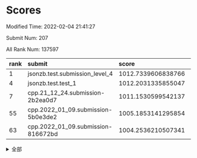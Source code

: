 # Scores

Modified Time: 2022-02-04 21:41:27

Submit Num: 207

All Rank Num: 137597

| rank |               submit               |       score        |       sigma        | pk_num |
| :--- | :--------------------------------- | :----------------- | :----------------- | :----- |
| 1    | jsonzb.test.submission_level_4     | 1012.7339606838766 | 0.7813896679725145 | 2664   |
| 4    | jsonzb.test.test_1                 | 1012.2031335855047 | 0.772601795538148  | 2664   |
| 7    | cpp.21_12_24.submission-2b2ea0d7   | 1011.1530599542137 | 0.7776106635582494 | 2657   |
| 55   | cpp.2022_01_09.submission-5b0e3de2 | 1005.1853141295854 | 0.7086251040455287 | 2659   |
| 63   | cpp.2022_01_09.submission-816672bd | 1004.2536210507341 | 0.7136600368164369 | 2661   |


<details>
<summary>全部</summary>

| rank |                 submit                 |       score        |       sigma        | pk_num |
| :--- | :------------------------------------- | :----------------- | :----------------- | :----- |
| 1    | jsonzb.test.submission_level_4         | 1012.7339606838766 | 0.7813896679725145 | 2664   |
| 2    | gobigger.level_3.submission_level_3_21 | 1012.6481801801281 | 0.7851556463465861 | 2654   |
| 3    | gobigger.level_3.submission_level_3_16 | 1012.3120734898065 | 0.7947880338468915 | 2659   |
| 4    | jsonzb.test.test_1                     | 1012.2031335855047 | 0.772601795538148  | 2664   |
| 5    | gobigger.level_3.submission_level_3_20 | 1011.4638134803741 | 0.7877681268980534 | 2659   |
| 6    | gobigger.level_3.submission_level_3_25 | 1011.3382381484637 | 0.7752271023856961 | 2661   |
| 7    | cpp.21_12_24.submission-2b2ea0d7       | 1011.1530599542137 | 0.7776106635582494 | 2657   |
| 8    | gobigger.level_3.submission_level_3_23 | 1011.1276012736164 | 0.7664977772565404 | 2659   |
| 9    | gobigger.level_3.submission_level_3_45 | 1011.1201953556279 | 0.7852826178085457 | 2664   |
| 10   | gobigger.level_3.submission_level_3_8  | 1010.9589815476546 | 0.804183263670872  | 2658   |
| 11   | gobigger.level_3.submission_level_3_0  | 1010.7979548963398 | 0.7855218038111966 | 2658   |
| 12   | gobigger.level_3.submission_level_3_48 | 1010.7004535689092 | 0.763342287722662  | 2659   |
| 13   | gobigger.level_3.submission_level_3_3  | 1010.5541978423608 | 0.7504629775070456 | 2660   |
| 14   | gobigger.level_3.submission_level_3_10 | 1010.3988722608478 | 0.7660651469611243 | 2660   |
| 15   | gobigger.level_3.submission_level_3_1  | 1010.3655640914413 | 0.7744406623195339 | 2662   |
| 16   | gobigger.level_3.submission_level_3_12 | 1010.282059519694  | 0.7628226798497036 | 2659   |
| 17   | gobigger.level_3.submission_level_3_38 | 1010.2767029617341 | 0.7419689378741446 | 2660   |
| 18   | gobigger.level_3.submission_level_3_46 | 1010.169966426278  | 0.7734345266686793 | 2656   |
| 19   | gobigger.level_3.submission_level_3_13 | 1010.1548892505034 | 0.7767441745342993 | 2658   |
| 20   | gobigger.level_3.submission_level_3_2  | 1010.0877148730895 | 0.7680195976155106 | 2661   |
| 21   | gobigger.level_3.submission_level_3_31 | 1010.0424194301805 | 0.7756965546945729 | 2659   |
| 22   | gobigger.level_3.submission_level_3_5  | 1009.946254868412  | 0.7722230303148295 | 2659   |
| 23   | gobigger.level_3.submission_level_3_43 | 1009.925970981128  | 0.7470313433763791 | 2660   |
| 24   | gobigger.level_3.submission_level_3_34 | 1009.9199942202257 | 0.7475072642023722 | 2660   |
| 25   | gobigger.level_3.submission_level_3_14 | 1009.8331515290936 | 0.7744350227683258 | 2654   |
| 26   | gobigger.level_3.submission_level_3_32 | 1009.764230977082  | 0.7809255692335647 | 2659   |
| 27   | gobigger.level_3.submission_level_3_17 | 1009.7358756020975 | 0.7522594587799949 | 2660   |
| 28   | gobigger.level_3.submission_level_3_9  | 1009.610056243426  | 0.7678844333660926 | 2661   |
| 29   | gobigger.level_3.submission_level_3_41 | 1009.593697388552  | 0.7732804057045783 | 2661   |
| 30   | gobigger.level_3.submission_level_3_26 | 1009.5793669921496 | 0.7457746115742745 | 2658   |
| 31   | gobigger.level_3.submission_level_3_4  | 1009.5716462739746 | 0.7778636414867702 | 2656   |
| 32   | gobigger.level_3.submission_level_3_18 | 1009.5475575946857 | 0.7501594732947005 | 2652   |
| 33   | gobigger.level_3.submission_level_3_6  | 1009.5466816545746 | 0.7556959007247998 | 2658   |
| 34   | gobigger.level_3.submission_level_3_15 | 1009.5005832191041 | 0.7601409837084344 | 2662   |
| 35   | gobigger.level_3.submission_level_3_37 | 1009.4402441663904 | 0.7446254988864455 | 2657   |
| 36   | gobigger.level_3.submission_level_3_47 | 1009.3941810985035 | 0.7488618114390782 | 2658   |
| 37   | gobigger.level_3.submission_level_3_40 | 1009.3147324901632 | 0.7611613588461689 | 2660   |
| 38   | gobigger.level_3.submission_level_3_11 | 1009.2492152599233 | 0.7548219835928732 | 2651   |
| 39   | gobigger.level_3.submission_level_3_19 | 1009.2253797495852 | 0.7459891347820911 | 2655   |
| 40   | gobigger.level_3.submission_level_3_35 | 1009.1822915057048 | 0.7508830058011603 | 2660   |
| 41   | gobigger.level_3.submission_level_3_27 | 1009.1704136246713 | 0.7419399862866453 | 2660   |
| 42   | gobigger.level_3.submission_level_3_49 | 1009.1334425769649 | 0.7396718031476214 | 2655   |
| 43   | gobigger.level_3.submission_level_3_29 | 1009.0683651914952 | 0.7594002441119346 | 2659   |
| 44   | gobigger.level_3.submission_level_3_22 | 1009.0381013831844 | 0.7702573938028119 | 2659   |
| 45   | gobigger.level_3.submission_level_3_7  | 1008.8934007017938 | 0.7460552325372942 | 2655   |
| 46   | gobigger.level_3.submission_level_3_42 | 1008.8517902036191 | 0.7360363406715346 | 2661   |
| 47   | gobigger.level_3.submission_level_3_39 | 1008.8125108526364 | 0.7658919341178796 | 2656   |
| 48   | gobigger.level_3.submission_level_3_30 | 1008.8006826973374 | 0.7417271169609118 | 2661   |
| 49   | gobigger.level_3.submission_level_3_28 | 1008.7526037876701 | 0.7582265979609456 | 2660   |
| 50   | gobigger.level_3.submission_level_3_24 | 1008.5661819960173 | 0.7398323475390641 | 2658   |
| 51   | gobigger.level_3.submission_level_3_44 | 1008.3304068121532 | 0.7358278334848891 | 2661   |
| 52   | gobigger.level_3.submission_level_3_36 | 1008.2838684766323 | 0.7493967545891415 | 2660   |
| 53   | gobigger.level_3.submission_level_3_33 | 1007.7819233289737 | 0.7463460384450944 | 2656   |
| 54   | gobigger.level_1.submission_level_1_12 | 1005.2132267898121 | 0.7297352003175098 | 2650   |
| 55   | cpp.2022_01_09.submission-5b0e3de2     | 1005.1853141295854 | 0.7086251040455287 | 2659   |
| 56   | gobigger.level_1.submission_level_1_15 | 1004.979243307288  | 0.7412115064404273 | 2659   |
| 57   | gobigger.level_1.submission_level_1_32 | 1004.8946986135538 | 0.7184690430251287 | 2658   |
| 58   | gobigger.level_1.submission_level_1_36 | 1004.5341000680853 | 0.7182912902397073 | 2663   |
| 59   | gobigger.level_1.submission_level_1_16 | 1004.4763752623363 | 0.7077958228905806 | 2663   |
| 60   | gobigger.level_1.submission_level_1_43 | 1004.3566105191904 | 0.7241980266553194 | 2660   |
| 61   | gobigger.level_1.submission_level_1_45 | 1004.2783027258762 | 0.7217608137023989 | 2655   |
| 62   | gobigger.level_1.submission_level_1_8  | 1004.2597026448085 | 0.7147239140090005 | 2657   |
| 63   | cpp.2022_01_09.submission-816672bd     | 1004.2536210507341 | 0.7136600368164369 | 2661   |
| 64   | gobigger.level_1.submission_level_1_14 | 1004.2168545807042 | 0.7286120485518532 | 2659   |
| 65   | gobigger.level_1.submission_level_1_23 | 1004.2108197431272 | 0.7243988791631534 | 2661   |
| 66   | gobigger.level_1.submission_level_1_48 | 1004.1401892143951 | 0.7232864601289835 | 2652   |
| 67   | gobigger.level_1.submission_level_1_6  | 1004.1239626051926 | 0.71904468014394   | 2660   |
| 68   | gobigger.level_1.submission_level_1_24 | 1004.1085816883165 | 0.7200324346040233 | 2658   |
| 69   | gobigger.level_1.submission_level_1_13 | 1004.0110965910465 | 0.7168076177874493 | 2660   |
| 70   | gobigger.level_1.submission_level_1_49 | 1003.9298451687507 | 0.7202008626556626 | 2662   |
| 71   | gobigger.level_1.submission_level_1_17 | 1003.7580944883283 | 0.713542336250862  | 2663   |
| 72   | gobigger.level_1.submission_level_1_2  | 1003.6851562449091 | 0.7116901596096795 | 2660   |
| 73   | gobigger.level_1.submission_level_1_34 | 1003.6530819621028 | 0.7087847372819857 | 2662   |
| 74   | gobigger.level_1.submission_level_1_26 | 1003.5525227542236 | 0.7108290508359713 | 2654   |
| 75   | gobigger.level_1.submission_level_1_5  | 1003.5503684238973 | 0.7267593548107504 | 2664   |
| 76   | gobigger.level_1.submission_level_1_20 | 1003.4740239725701 | 0.7086369259600768 | 2658   |
| 77   | gobigger.level_1.submission_level_1_40 | 1003.3139878375628 | 0.7120564163087462 | 2660   |
| 78   | gobigger.level_1.submission_level_1_0  | 1003.2214627664232 | 0.7149053892618065 | 2655   |
| 79   | gobigger.level_1.submission_level_1_31 | 1003.2182127746046 | 0.7317956541760423 | 2658   |
| 80   | gobigger.level_1.submission_level_1_27 | 1003.1874398447236 | 0.7117781093973076 | 2662   |
| 81   | gobigger.level_1.submission_level_1_11 | 1003.1771773559138 | 0.7132289726476503 | 2662   |
| 82   | gobigger.level_1.submission_level_1_9  | 1003.1530702989161 | 0.7113350675872703 | 2664   |
| 83   | gobigger.level_1.submission_level_1_47 | 1003.1481411111602 | 0.7146926567274995 | 2659   |
| 84   | gobigger.level_1.submission_level_1_30 | 1003.1206413339182 | 0.7172731996408057 | 2650   |
| 85   | gobigger.level_1.submission_level_1_42 | 1003.1147590333451 | 0.7188074751751451 | 2655   |
| 86   | gobigger.level_1.submission_level_1_18 | 1003.1080417443134 | 0.7124351211003564 | 2655   |
| 87   | gobigger.level_1.submission_level_1_10 | 1003.0926615293175 | 0.7030976906506562 | 2662   |
| 88   | gobigger.level_1.submission_level_1_37 | 1003.0373483405397 | 0.7191050119175793 | 2658   |
| 89   | gobigger.level_1.submission_level_1_28 | 1003.0106309624729 | 0.7212490588729004 | 2658   |
| 90   | gobigger.level_1.submission_level_1_4  | 1002.9845279478668 | 0.7131813345244028 | 2665   |
| 91   | gobigger.level_1.submission_level_1_46 | 1002.9764606029687 | 0.7029149772748413 | 2660   |
| 92   | gobigger.level_1.submission_level_1_39 | 1002.9283709931948 | 0.7014655258596533 | 2663   |
| 93   | gobigger.level_1.submission_level_1_25 | 1002.8168443870659 | 0.7043838627208093 | 2657   |
| 94   | gobigger.level_1.submission_level_1_35 | 1002.757910624748  | 0.7198969265847812 | 2654   |
| 95   | gobigger.level_1.submission_level_1_44 | 1002.7540712729063 | 0.7011137593422858 | 2652   |
| 96   | gobigger.level_1.submission_level_1_33 | 1002.6895480255534 | 0.7237164887853125 | 2656   |
| 97   | gobigger.level_1.submission_level_1_21 | 1002.6654922795881 | 0.717990004798057  | 2658   |
| 98   | gobigger.level_1.submission_level_1_41 | 1002.6043732512713 | 0.7185580208966049 | 2664   |
| 99   | gobigger.level_1.submission_level_1_22 | 1002.3384772809371 | 0.707691095656773  | 2658   |
| 100  | gobigger.level_1.submission_level_1_19 | 1002.337440854292  | 0.709212566726081  | 2659   |
| 101  | gobigger.level_1.submission_level_1_38 | 1002.2914649137781 | 0.7281151758843579 | 2659   |
| 102  | gobigger.level_1.submission_level_1_29 | 1002.2894256126898 | 0.7129618785300941 | 2659   |
| 103  | gobigger.level_1.submission_level_1_1  | 1002.2194613310644 | 0.7107234878722988 | 2659   |
| 104  | gobigger.level_1.submission_level_1_3  | 1001.8496393054317 | 0.7097401512610442 | 2652   |
| 105  | gobigger.level_1.submission_level_1_7  | 1001.7275023525642 | 0.7133633984930614 | 2654   |
| 106  | gobigger.random.submission_random_3    | 997.8196051199304  | 0.7111722256466668 | 2659   |
| 107  | gobigger.random.submission_random_44   | 997.2008739802899  | 0.7121545655075118 | 2659   |
| 108  | gobigger.random.submission_random_23   | 997.1042335425525  | 0.7195430008407953 | 2656   |
| 109  | gobigger.random.submission_random_35   | 996.9881576355749  | 0.7049227879733817 | 2664   |
| 110  | gobigger.random.submission_random_37   | 996.826362871138   | 0.7143448287566114 | 2663   |
| 111  | gobigger.random.submission_random_21   | 996.7092408950487  | 0.7168820651176255 | 2662   |
| 112  | gobigger.random.submission_random_28   | 996.6841498468449  | 0.7248059356786705 | 2660   |
| 113  | gobigger.random.submission_random_4    | 996.5614653270397  | 0.6969300969936199 | 2668   |
| 114  | gobigger.random.submission_random_9    | 996.4784120622426  | 0.7177601252930679 | 2659   |
| 115  | gobigger.random.submission_random_48   | 996.4582387731983  | 0.7129950802518396 | 2655   |
| 116  | gobigger.random.submission_random_5    | 996.4355951720685  | 0.7100938251382607 | 2657   |
| 117  | gobigger.random.submission_random_29   | 996.3528791487187  | 0.7130916699748472 | 2656   |
| 118  | gobigger.random.submission_random_36   | 996.3415328020403  | 0.7241927024866706 | 2658   |
| 119  | gobigger.random.submission_random_47   | 996.1633786691234  | 0.703693217182143  | 2664   |
| 120  | gobigger.random.submission_random_31   | 996.1617694346703  | 0.720566565730801  | 2659   |
| 121  | gobigger.random.submission_random_24   | 996.1557548633472  | 0.7208959597857187 | 2659   |
| 122  | gobigger.random.submission_random_11   | 996.1093985319746  | 0.7054699576801213 | 2660   |
| 123  | gobigger.random.submission_random_13   | 996.0264800168853  | 0.7006375444957572 | 2663   |
| 124  | gobigger.random.submission_random_20   | 996.0258657306964  | 0.7071099078208593 | 2660   |
| 125  | gobigger.random.submission_random_16   | 995.9690057658167  | 0.7121780046811849 | 2656   |
| 126  | gobigger.random.submission_random_15   | 995.9437177075864  | 0.713222717380895  | 2654   |
| 127  | gobigger.random.submission_random_46   | 995.9024763273516  | 0.6995594587386271 | 2663   |
| 128  | gobigger.random.submission_random_25   | 995.7896959857221  | 0.7112270244783995 | 2656   |
| 129  | gobigger.random.submission_random_38   | 995.7525514089806  | 0.7182558512728604 | 2654   |
| 130  | gobigger.random.submission_random_45   | 995.7511344522112  | 0.717332681428937  | 2657   |
| 131  | gobigger.random.submission_random_8    | 995.7488263229908  | 0.7151280754817797 | 2654   |
| 132  | gobigger.random.submission_random_43   | 995.7393289991919  | 0.7083324360020472 | 2665   |
| 133  | gobigger.random.submission_random_42   | 995.6727520667184  | 0.7294657851899209 | 2658   |
| 134  | gobigger.random.submission_random_40   | 995.665148348819   | 0.7001814015863719 | 2661   |
| 135  | gobigger.random.submission_random_1    | 995.6428385616844  | 0.7116758548031039 | 2664   |
| 136  | gobigger.random.submission_random_41   | 995.5776779743231  | 0.7078518115642631 | 2660   |
| 137  | gobigger.random.submission_random_19   | 995.569530790875   | 0.7057845093531079 | 2656   |
| 138  | gobigger.random.submission_random_2    | 995.5643875934524  | 0.7106914913565037 | 2660   |
| 139  | gobigger.random.submission_random_22   | 995.4624141201559  | 0.7097618965196401 | 2661   |
| 140  | gobigger.random.submission_random_7    | 995.3832240225202  | 0.7140336436008456 | 2659   |
| 141  | gobigger.random.submission_random_10   | 995.2926803629659  | 0.7021354357951011 | 2665   |
| 142  | gobigger.random.submission_random_27   | 995.2641697881794  | 0.7084385835775444 | 2661   |
| 143  | gobigger.random.submission_random_18   | 995.211433177678   | 0.7202796623745625 | 2652   |
| 144  | gobigger.random.submission_random_14   | 995.187889909313   | 0.7159197935791679 | 2661   |
| 145  | gobigger.random.submission_random_6    | 995.1754502245417  | 0.7359459654380911 | 2661   |
| 146  | gobigger.random.submission_random_49   | 995.1167414948064  | 0.7301925415077143 | 2655   |
| 147  | gobigger.random.submission_random_32   | 995.0774368823484  | 0.7220650968646309 | 2657   |
| 148  | gobigger.random.submission_random_30   | 995.0089120375358  | 0.703845160119417  | 2659   |
| 149  | gobigger.random.submission_random_39   | 994.9484479759234  | 0.7179618009665929 | 2656   |
| 150  | gobigger.random.submission_random_34   | 994.9395741434299  | 0.7090452561365131 | 2662   |
| 151  | gobigger.random.submission_random_17   | 994.8950802508786  | 0.7068507088122709 | 2658   |
| 152  | gobigger.random.submission_random_12   | 994.8086440220417  | 0.7061340980750602 | 2653   |
| 153  | gobigger.random.submission_random_0    | 994.7961306889952  | 0.7144402541099765 | 2662   |
| 154  | gobigger.random.submission_random_33   | 994.6058885987509  | 0.706442324869851  | 2660   |
| 155  | gobigger.random.submission_random_26   | 994.5816323306823  | 0.7191658390827556 | 2660   |
| 156  | gobigger.level_2.submission_level_2_14 | 993.8456136627543  | 0.7288733328489718 | 2654   |
| 157  | gobigger.level_2.submission_level_2_23 | 993.8244088291742  | 0.7239019980827338 | 2657   |
| 158  | gobigger.level_2.submission_level_2_42 | 993.6378946850111  | 0.7531920572814224 | 2660   |
| 159  | gobigger.level_2.submission_level_2_40 | 993.5001136852829  | 0.7329644218833513 | 2662   |
| 160  | gobigger.level_2.submission_level_2_31 | 993.381044119803   | 0.7472951650908224 | 2664   |
| 161  | gobigger.level_2.submission_level_2_46 | 993.3799976614175  | 0.7479770710276    | 2660   |
| 162  | gobigger.level_2.submission_level_2_8  | 993.3737514505731  | 0.7423218883439954 | 2657   |
| 163  | gobigger.level_2.submission_level_2_19 | 993.3144911152419  | 0.7388198504760282 | 2655   |
| 164  | gobigger.level_2.submission_level_2_47 | 993.2565407702383  | 0.7380657513825349 | 2662   |
| 165  | gobigger.level_2.submission_level_2_27 | 993.2492474154652  | 0.7368110148137503 | 2657   |
| 166  | gobigger.level_2.submission_level_2_32 | 993.1236979078107  | 0.748548389721499  | 2660   |
| 167  | gobigger.level_2.submission_level_2_36 | 993.0207994797446  | 0.7391844201305561 | 2659   |
| 168  | gobigger.level_2.submission_level_2_2  | 992.9244475647068  | 0.733952633881009  | 2659   |
| 169  | gobigger.level_2.submission_level_2_3  | 992.8743946198589  | 0.7437608574163078 | 2659   |
| 170  | gobigger.level_2.submission_level_2_12 | 992.8425867438733  | 0.720435085389818  | 2666   |
| 171  | gobigger.level_2.submission_level_2_7  | 992.7835801947369  | 0.7241333049179389 | 2656   |
| 172  | gobigger.level_2.submission_level_2_13 | 992.6834712645475  | 0.7405738377655258 | 2662   |
| 173  | gobigger.level_2.submission_level_2_39 | 992.6404473987197  | 0.7384689428243992 | 2654   |
| 174  | gobigger.level_2.submission_level_2_15 | 992.5609625269094  | 0.7495323092089965 | 2659   |
| 175  | gobigger.level_2.submission_level_2_6  | 992.3228637639701  | 0.7607499730850291 | 2656   |
| 176  | gobigger.level_2.submission_level_2_28 | 992.2857839768692  | 0.7455406072787034 | 2662   |
| 177  | gobigger.level_2.submission_level_2_4  | 992.2526036092424  | 0.7622306228822534 | 2661   |
| 178  | gobigger.level_2.submission_level_2_9  | 992.2505370520474  | 0.737146940486929  | 2660   |
| 179  | gobigger.level_2.submission_level_2_25 | 992.2112925823121  | 0.7580079386295445 | 2660   |
| 180  | gobigger.level_2.submission_level_2_49 | 992.2011529210948  | 0.7401055574563727 | 2656   |
| 181  | gobigger.level_2.submission_level_2_38 | 992.1387302853833  | 0.7401633553531816 | 2655   |
| 182  | gobigger.level_2.submission_level_2_37 | 992.0558591386987  | 0.7506005099523787 | 2659   |
| 183  | gobigger.level_2.submission_level_2_21 | 991.9580117343866  | 0.745480661206205  | 2660   |
| 184  | gobigger.level_2.submission_level_2_33 | 991.879006402304   | 0.7581567310772964 | 2658   |
| 185  | gobigger.level_2.submission_level_2_44 | 991.8598169726396  | 0.7551563068084033 | 2664   |
| 186  | gobigger.level_2.submission_level_2_16 | 991.8261744759033  | 0.7516225191852298 | 2660   |
| 187  | gobigger.level_2.submission_level_2_22 | 991.8195214433288  | 0.7443515495025911 | 2658   |
| 188  | gobigger.level_2.submission_level_2_43 | 991.787343656354   | 0.7589822320859313 | 2657   |
| 189  | gobigger.level_2.submission_level_2_48 | 991.7700383021833  | 0.7400917866212403 | 2657   |
| 190  | gobigger.level_2.submission_level_2_17 | 991.7590724740371  | 0.7363795439437582 | 2661   |
| 191  | gobigger.level_2.submission_level_2_26 | 991.7294566441217  | 0.7379897129976142 | 2656   |
| 192  | gobigger.level_2.submission_level_2_10 | 991.6933571412962  | 0.7373248259928643 | 2655   |
| 193  | gobigger.level_2.submission_level_2_0  | 991.6481443477207  | 0.7562390816660064 | 2661   |
| 194  | gobigger.level_2.submission_level_2_30 | 991.5201635317513  | 0.7427863962698488 | 2659   |
| 195  | gobigger.level_2.submission_level_2_20 | 991.378961629406   | 0.7655341022728055 | 2659   |
| 196  | gobigger.level_2.submission_level_2_1  | 991.3595928708652  | 0.7609283047182793 | 2664   |
| 197  | gobigger.level_2.submission_level_2_29 | 991.330346202431   | 0.7594939536679252 | 2657   |
| 198  | gobigger.level_2.submission_level_2_18 | 991.3208964330125  | 0.7582686447893813 | 2658   |
| 199  | gobigger.level_2.submission_level_2_34 | 991.2343444065351  | 0.7481606931833946 | 2657   |
| 200  | gobigger.level_2.submission_level_2_5  | 991.1880601249045  | 0.7530656738717542 | 2657   |
| 201  | gobigger.level_2.submission_level_2_35 | 991.0429731102703  | 0.7463567286370736 | 2658   |
| 202  | gobigger.level_2.submission_level_2_41 | 990.7554881016075  | 0.7587836548196687 | 2661   |
| 203  | gobigger.level_2.submission_level_2_45 | 990.6972923358315  | 0.7684870671448636 | 2660   |
| 204  | gobigger.level_2.submission_level_2_24 | 990.6644742235937  | 0.7742427603497565 | 2659   |
| 205  | gobigger.level_2.submission_level_2_11 | 990.3929245436144  | 0.770535250192665  | 2665   |
| 206  | gobigger.none.submission_none_0        | 977.2729369969412  | 1.4167994163621522 | 2657   |
| 207  | gobigger.none.submission_none_1        | 976.5596186930974  | 1.4843398346218057 | 2663   |

</details>